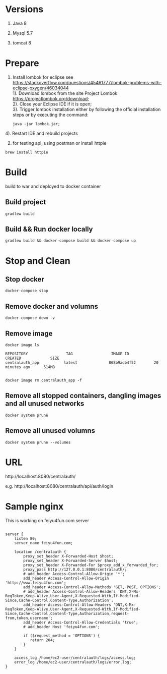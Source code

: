 # Versions
1. Java 8

2. Mysql 5.7

3. tomcat 8

# Prepare

1. Install lombok for eclipse see https://stackoverflow.com/questions/45461777/lombok-problems-with-eclipse-oxygen/46034044  
1). Download lombok from the site Project Lombok https://projectlombok.org/download;  
2). Close your Eclipse IDE if it is open;  
3). Trigger lombok installation either by following the official installation steps or by executing the command:   

    ```
    java -jar lombok.jar;
    ```
4). Restart IDE and rebuild projects

2. for testing api, using postman or install httpie

```
brew install httpie
```


# Build
build to war and deployed to docker container

## Build project 

```
gradlew build
```

## Build && Run docker locally

```
gradlew build && docker-compose build && docker-compose up
```

# Stop and Clean

## Stop docker 

```
docker-compose stop
```

## Remove docker and volumns

```
docker-compose down -v
```

## Remove image

```
docker image ls

REPOSITORY                 TAG                 IMAGE ID            CREATED             SIZE
centralauth_app           latest              868b9adb4f52        20 minutes ago      514MB


docker image rm centralauth_app -f
```

## Remove all stopped containers, dangling images and all unused networks
```
docker system prune
```

## Remove all unused volumns
```
docker system prune --volumes
```

# URL

http://localhost:8080/centralauth/

e.g.
http://localhost:8080/centralauth/api/auth/login


# Sample nginx 
This is working on feiyu4fun.com server
```

server {
    listen 80;
    server_name feiyu4fun.com;

    location /centralauth {
        proxy_set_header X-Forwarded-Host $host;
        proxy_set_header X-Forwarded-Server $host;
        proxy_set_header X-Forwarded-For $proxy_add_x_forwarded_for;
        proxy_pass http://127.0.0.1:8080/centralauth/;
        # add_header Access-Control-Allow-Origin '*';
        add_header Access-Control-Allow-Origin 'http://www.feiyu4fun.com';
        add_header Access-Control-Allow-Methods 'GET, POST, OPTIONS';
        # add_header Access-Control-Allow-Headers 'DNT,X-Mx-ReqToken,Keep-Alive,User-Agent,X-Requested-With,If-Modified-Since,Cache-Control,Content-Type,Authorization';
        add_header Access-Control-Allow-Headers 'DNT,X-Mx-ReqToken,Keep-Alive,User-Agent,X-Requested-With,If-Modified-Since,Cache-Control,Content-Type,Authorization,request-from,token,username';
        add_header Access-Control-Allow-Credentials 'true';
        # add_header Host 'feiyu4fun.com';

        if ($request_method = 'OPTIONS') {
           return 204;
        }
    }

    access_log /home/ec2-user/centralauth/logs/access.log;
    error_log /home/ec2-user/centralauth/logs/error.log;
}

```
